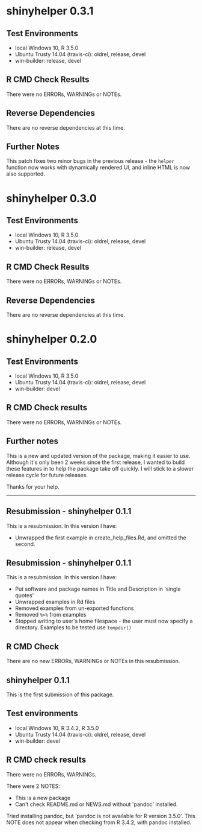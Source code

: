 # shinyhelper 0.3.1

## Test Environments
* local Windows 10, R 3.5.0
* Ubuntu Trusty 14.04 (travis-ci): oldrel, release, devel
* win-builder: release, devel

## R CMD Check Results
There were no ERRORs, WARNINGs or NOTEs.

## Reverse Dependencies
There are no reverse dependencies at this time.

## Further Notes

This patch fixes two minor bugs in the previous release - the `helper` function now works with dynamically rendered UI, and inline HTML is now also supported.

# shinyhelper 0.3.0

## Test Environments
* local Windows 10, R 3.5.0
* Ubuntu Trusty 14.04 (travis-ci): oldrel, release, devel
* win-builder: release, devel

## R CMD Check Results
There were no ERRORs, WARNINGs or NOTEs.

## Reverse Dependencies
There are no reverse dependencies at this time.

# shinyhelper 0.2.0

## Test Environments
* local Windows 10, R 3.5.0
* Ubuntu Trusty 14.04 (travis-ci): oldrel, release, devel
* win-builder: devel

## R CMD Check results
There were no ERRORs, WARNINGs or NOTEs.

## Further notes
This is a new and updated version of the package, making it easier to use. Although it's only been 2 weeks since the first release, I wanted to build these features in to help the package take off quickly. I will stick to a slower release cycle for future releases.

Thanks for your help.

***

## Resubmission - shinyhelper 0.1.1
This is a resubmission. In this version I have:

* Unwrapped the first example in create_help_files.Rd, and omitted the second.

## Resubmission - shinyhelper 0.1.1
This is a resubmission. In this version I have:

* Put software and package names in Title and Description in 'single quotes'
* Unwrapped examples in Rd files
* Removed examples from un-exported functions
* Removed `%>%` from examples
* Stopped writing to user's home filespace - the user must now specify a directory. Examples to be tested use `tempdir()`

## R CMD Check
There are no new ERRORs, WARNINGs or NOTEs in this resubmission.

## shinyhelper 0.1.1
This is the first submission of this package.

## Test environments
* local Windows 10, R 3.4.2, R 3.5.0
* Ubuntu Trusty 14.04 (travis-ci): oldrel, release, devel
* win-builder: devel

## R CMD check results
There were no ERRORs, WARNINGs.

There were 2 NOTES:

* This is a new package
* Can't check README.md or NEWS.md without 'pandoc' installed. 

Tried installing pandoc, but 'pandoc is not available for R version 3.5.0'.
This NOTE does not appear when checking from R 3.4.2, with pandoc installed.
